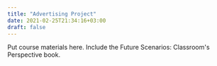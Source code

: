 ```yaml
---
title: "Advertising Project"
date: 2021-02-25T21:34:16+03:00
draft: false
---
```


Put course materials here. Include the Future Scenarios: Classroom's Perspective book.